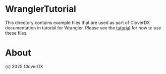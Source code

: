 # WranglerTutorial

This directory contains example files that are used as part of CloverDX documentation in tutorial for Wrangler. Please see the [tutorial](https://doc.cloverdx.com/latest/user/wrangler-tutorial.html) for how to use these files.

# About
(c) 2025 CloverDX 
